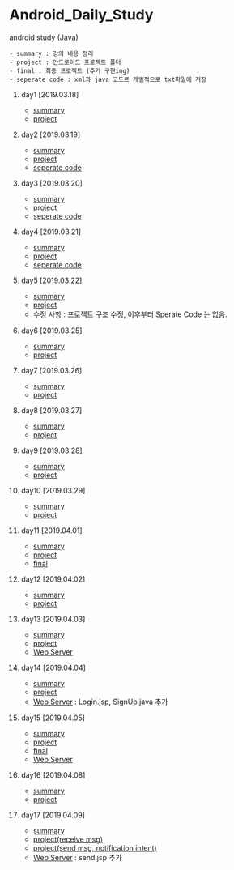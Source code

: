 # Android_Daily_Study
android study (Java)

```
- summary : 강의 내용 정리
- project : 안드로이드 프로젝트 폴더
- final : 최종 프로젝트 (추가 구현ing)
- seperate code : xml과 java 코드르 개별적으로 txt파일에 저장
```

 1. day1 [2019.03.18]
       -  [summary](https://github.com/hyejin830/Android_Daily_Study/blob/master/Day1/Summary.md) 
       -  [project](https://github.com/hyejin830/Android_Daily_Study/tree/master/Day1/MyApplication2) 

 2. day2 [2019.03.19]
       -  [summary](https://github.com/hyejin830/Android_Daily_Study/blob/master/Day2/Summary.md) 
       -  [project](https://github.com/hyejin830/Android_Daily_Study/tree/master/Day2/Lesson_2_0319)
       -  [seperate code](https://github.com/hyejin830/Android_Daily_Study/tree/master/Day2/Seprate_Source_Code)

 3. day3 [2019.03.20]
       - [summary](https://github.com/hyejin830/Android_Daily_Study/blob/master/Day3/Summary.md) 
       - [project](https://github.com/hyejin830/Android_Daily_Study/tree/master/Day3/Lesson_3_0320)
       - [seperate code](https://github.com/hyejin830/Android_Daily_Study/tree/master/Day3/text)

 4. day4 [2019.03.21]
       - [summary](https://github.com/hyejin830/Android_Daily_Study/blob/master/Day4/Summary.md) 
       - [project](https://github.com/hyejin830/Android_Daily_Study/tree/master/Day4/Lesson_4_0321)
       - [seperate code](https://github.com/hyejin830/Android_Daily_Study/tree/master/Day4/text)

5. day5 [2019.03.22]
      - [summary](https://github.com/hyejin830/Android_Daily_Study/blob/master/Day5/Summary.md)
      - [project](https://github.com/hyejin830/Android_Daily_Study/tree/master/Day5/Lesson_5_0322)
      - 수정 사항 : 프로젝트 구조 수정, 이후부터 Sperate Code 는 없음.

6. day6 [2019.03.25]
      - [summary](https://github.com/hyejin830/Android_Daily_Study/blob/master/Day6/Summary.md)
      - [project](https://github.com/hyejin830/Android_Daily_Study/tree/master/Day6/Lesson_6_0325)

7. day7 [2019.03.26]
      - [summary](https://github.com/hyejin830/Android_Daily_Study/blob/master/Day7/Summary.md)
      - [project](https://github.com/hyejin830/Android_Daily_Study/tree/master/Day7/Lesson_7_0326)

8. day8 [2019.03.27]
      - [summary](https://github.com/hyejin830/Android_Daily_Study/blob/master/Day8/Summary.md)
      - [project](https://github.com/hyejin830/Android_Daily_Study/tree/master/Day8/Lesson_8_0327)

9. day9 [2019.03.28]
      - [summary](https://github.com/hyejin830/Android_Daily_Study/blob/master/Day9/Summary.md)
      - [project](https://github.com/hyejin830/Android_Daily_Study/tree/master/Day9/Lesson_9_0328)

10. day10 [2019.03.29]
      - [summary](https://github.com/hyejin830/Android_Daily_Study/blob/master/day10/Summary.md)
      - [project](https://github.com/hyejin830/Android_Daily_Study/tree/master/day10/Lesson_10_0329)

11. day11 [2019.04.01]
      - [summary](https://github.com/hyejin830/Android_Daily_Study/blob/master/Day11/Summary.md)
      - [project](https://github.com/hyejin830/Android_Daily_Study/tree/master/Day11/Lesson_11_0401)
      - [final](https://github.com/hyejin830/Android_Daily_Study/tree/master/Final/Summary.md)

12. day12 [2019.04.02]
      - [summary](https://github.com/hyejin830/Android_Daily_Study/blob/master/Day12/Summary.md)
      - [project](https://github.com/hyejin830/Android_Daily_Study/tree/master/Day12/Lesson_12_0402)

13. day13 [2019.04.03]
      - [summary](https://github.com/hyejin830/Android_Daily_Study/blob/master/Day13/Summary.md)
      - [project](https://github.com/hyejin830/Android_Daily_Study/tree/master/Day13/Lesson_13_0403)
      - [Web Server](https://github.com/hyejin830/Android_Daily_Study/tree/master/Workspace/Project0403)

14. day14 [2019.04.04]
      - [summary](https://github.com/hyejin830/Android_Daily_Study/blob/master/Day14/Summary.md)
      - [project](https://github.com/hyejin830/Android_Daily_Study/tree/master/Day14/Lesson_14_0404)
      - [Web Server](https://github.com/hyejin830/Android_Daily_Study/tree/master/Workspace/Project0403) : Login.jsp, SignUp.java 추가

15. day15 [2019.04.05]
      - [summary](https://github.com/hyejin830/Android_Daily_Study/blob/master/Day15/Summary.md)
      - [project](https://github.com/hyejin830/Android_Daily_Study/tree/master/Day15/Lesson_15_0405)
      - [final](https://github.com/hyejin830/Android_Daily_Study/tree/master/Final/Final_Project)
      - [Web Server](https://github.com/hyejin830/Android_Daily_Study/tree/master/Workspace/Project0403)

16. day16 [2019.04.08]
      - [summary](https://github.com/hyejin830/Android_Daily_Study/blob/master/Day16/Summary.md)
      - [project](https://github.com/hyejin830/Android_Daily_Study/tree/master/Day16/PassiveFireBaseExample)

17. day17 [2019.04.09]
      - [summary](https://github.com/hyejin830/Android_Daily_Study/blob/master/Day17/Summary.md)
      - [project(receive msg)](https://github.com/hyejin830/Android_Daily_Study/tree/master/Day16/PassiveFireBaseExample)
      - [project(send msg, notification intent)](https://github.com/hyejin830/Android_Daily_Study/tree/master/Day17/Lesson_17_0409)
      - [Web Server](https://github.com/hyejin830/Android_Daily_Study/tree/master/Workspace/Project0403) : send.jsp 추가